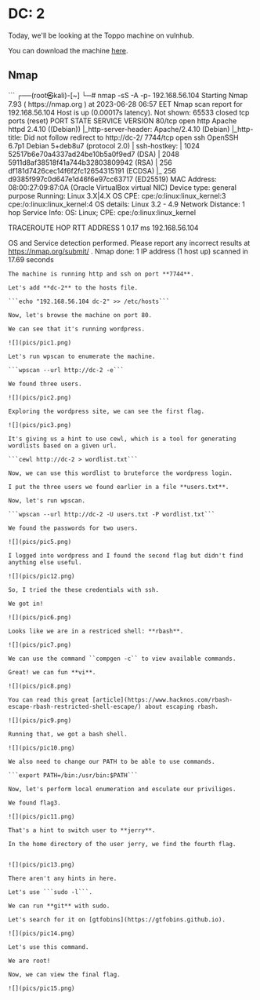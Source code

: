 <h1>DC: 2</h1>

Today, we'll be looking at the Toppo machine on vulnhub.

You can download the machine [here](https://www.vulnhub.com/entry/dc-2,311/).

<h2>Nmap</h2>
```
┌──(root㉿kali)-[~]
└─# nmap -sS -A -p- 192.168.56.104
Starting Nmap 7.93 ( https://nmap.org ) at 2023-06-28 06:57 EET
Nmap scan report for 192.168.56.104
Host is up (0.00017s latency).
Not shown: 65533 closed tcp ports (reset)
PORT     STATE SERVICE VERSION
80/tcp   open  http    Apache httpd 2.4.10 ((Debian))
|_http-server-header: Apache/2.4.10 (Debian)
|_http-title: Did not follow redirect to http://dc-2/
7744/tcp open  ssh     OpenSSH 6.7p1 Debian 5+deb8u7 (protocol 2.0)
| ssh-hostkey: 
|   1024 52517b6e70a4337ad24be10b5a0f9ed7 (DSA)
|   2048 5911d8af38518f41a744b32803809942 (RSA)
|   256 df181d7426cec14f6f2fc12654315191 (ECDSA)
|_  256 d9385f997c0d647e1d46f6e97cc63717 (ED25519)
MAC Address: 08:00:27:09:87:0A (Oracle VirtualBox virtual NIC)
Device type: general purpose
Running: Linux 3.X|4.X
OS CPE: cpe:/o:linux:linux_kernel:3 cpe:/o:linux:linux_kernel:4
OS details: Linux 3.2 - 4.9
Network Distance: 1 hop
Service Info: OS: Linux; CPE: cpe:/o:linux:linux_kernel

TRACEROUTE
HOP RTT     ADDRESS
1   0.17 ms 192.168.56.104

OS and Service detection performed. Please report any incorrect results at https://nmap.org/submit/ .
Nmap done: 1 IP address (1 host up) scanned in 17.69 seconds
```
The machine is running http and ssh on port **7744**.

Let's add **dc-2** to the hosts file.

```echo "192.168.56.104 dc-2" >> /etc/hosts```

Now, let's browse the machine on port 80.

We can see that it's running wordpress.

![](pics/pic1.png)

Let's run wpscan to enumerate the machine.

```wpscan --url http://dc-2 -e```

We found three users.

![](pics/pic2.png)

Exploring the wordpress site, we can see the first flag.

![](pics/pic3.png)

It's giving us a hint to use cewl, which is a tool for generating wordlists based on a given url.

```cewl http://dc-2 > wordlist.txt```

Now, we can use this wordlist to bruteforce the wordpress login.

I put the three users we found earlier in a file **users.txt**.

Now, let's run wpscan.

```wpscan --url http://dc-2 -U users.txt -P wordlist.txt```

We found the passwords for two users.

![](pics/pic5.png)

I logged into wordpress and I found the second flag but didn't find anything else useful.

![](pics/pic12.png)

So, I tried the these credentials with ssh.

We got in!

![](pics/pic6.png)

Looks like we are in a restriced shell: **rbash**.

![](pics/pic7.png)

We can use the command ``compgen -c`` to view available commands.

Great! we can fun **vi**.

![](pics/pic8.png)

You can read this great [article](https://www.hacknos.com/rbash-escape-rbash-restricted-shell-escape/) about escaping rbash.

![](pics/pic9.png)

Running that, we got a bash shell.

![](pics/pic10.png)

We also need to change our PATH to be able to use commands.

```export PATH=/bin:/usr/bin:$PATH```

Now, let's perform local enumeration and esculate our priviliges.

We found flag3.

![](pics/pic11.png)

That's a hint to switch user to **jerry**.

In the home directory of the user jerry, we find the fourth flag.


![](pics/pic13.png)

There aren't any hints in here.

Let's use ```sudo -l```.

We can run **git** with sudo.

Let's search for it on [gtfobins](https://gtfobins.github.io).

![](pics/pic14.png)

Let's use this command.

We are root!

Now, we can view the final flag.

![](pics/pic15.png)